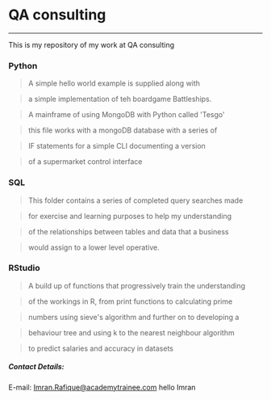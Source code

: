# QA consulting

---

This is my repository of my work at QA consulting



### Python

> A simple hello world example is supplied along with

> a simple implementation of teh boardgame Battleships.

> A mainframe of using MongoDB with Python called 'Tesgo'

> this file works with a mongoDB database with a series of

> IF statements for a simple CLI documenting a version

> of a supermarket control interface



### SQL

> This folder contains a series of completed query searches made

> for exercise and learning purposes to help my understanding

> of the relationships between tables and data that a business

> would assign to a lower level operative.



### RStudio

> A build up of functions that progressively train the understanding

> of the workings in R, from print functions to calculating prime

> numbers using sieve's algorithm and further on to developing a

> behaviour tree and using k to the nearest neighbour algorithm

> to predict salaries and accuracy in datasets




##### Contact Details:

E-mail: Imran.Rafique@academytrainee.com
hello Imran